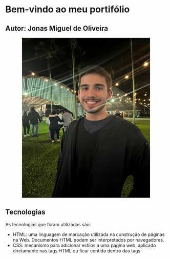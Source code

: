 # Bem-vindo ao meu portifólio
## Autor: Jonas Miguel de Oliveira
<p align= "center">
<img src="./src/static/foto.jpg" width= "400" height= "500" alt= "minha foto">
</p>

## Tecnologias

As tecnologias que foram utilizadas são:
* HTML: uma linguagem de marcação utilizada na construção de páginas na Web. Documentos HTML podem ser interpretados por navegadores.
* CSS: mecanismo para adicionar estilos a uma página web, aplicado diretamente nas tags HTML ou ficar contido dentro das tags <style>.
* Python:  uma linguagem de programação de alto nível, interpretada de script, imperativa, orientada a objetos, funcional, de tipagem dinâmica e forte.

## Descrição das pastas

1. doc: documentação do projeto
2. src: código-fonte do projeto


## Como utilizar o diretório

Como construir e executar o projeto (Windows / prompt de comandos):
1. Criar uma pasta vazia
2. Clonar o repositório com: 
```console
	git clone https://github.com/Jonasoliver/portfolio_digital_dsm.git  .
```
## Como iniciar o seu projeto

1. Ter um computador.
2. Instalar uma ferramenta de desenvolvimento web. Aperte [aqui](https://www.hostinger.com.br/tutoriais/ferramentas-de-desenvolvimento-web) para acessar um link onde exibe-se algumas ferramentas desse tipo.

(Validação professor FGMC - 1DSM - 2023-02)
